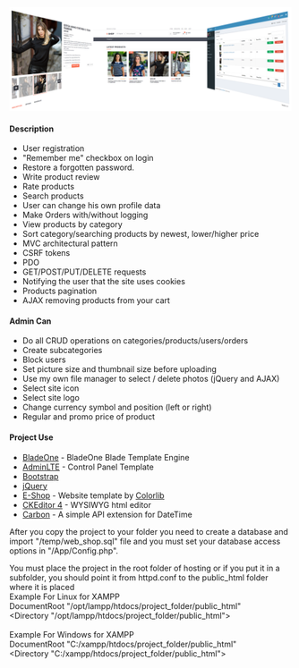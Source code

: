 ![cover](temp/cover.png)

#### Description
  - User registration
  - "Remember me" checkbox on login
  - Restore a forgotten password.
  - Write product review
  - Rate products
  - Search products
  - User can change his own profile data
  - Make Orders with/without logging
  - View products by category
  - Sort category/searching products by newest, lower/higher price
  - MVC architectural pattern
  - CSRF tokens
  - PDO
  - GET/POST/PUT/DELETE requests
  - Notifying the user that the site uses cookies
  - Products pagination
  - AJAX removing products from your cart

#### Admin Can
- Do all CRUD operations on categories/products/users/orders
- Create subcategories
- Block users
- Set picture size and thumbnail size before uploading
- Use my own file manager to select / delete photos (jQuery and AJAX)
- Select site icon
- Select site logo
- Change currency symbol and position (left or right)
- Regular and promo price of product

#### Project Use
  - [BladeOne] - BladeOne Blade Template Engine
  - [AdminLTE] - Control Panel Template
  - [Bootstrap]
  - [jQuery]
  - [E-Shop] - Website template by [Colorlib]
  - [CKEditor 4] - WYSIWYG html editor
  - [Carbon] - A simple API extension for DateTime


After you copy the project to your folder you need to create a database and import "/temp/web_shop.sql" file and you must set your database access options in "/App/Config.php".

You must place the project in the root folder of hosting or if you put it in a subfolder, you should point it from httpd.conf to the public_html folder where it is placed<br />
Example For Linux for XAMPP<br />
DocumentRoot "/opt/lampp/htdocs/project_folder/public_html"<br />
<Directory "/opt/lampp/htdocs/project_folder/public_html"><br />
<br />
Example For Windows for XAMPP<br />
DocumentRoot "C:/xampp/htdocs/project_folder/public_html"<br />
<Directory "C:/xampp/htdocs/project_folder/public_html">

[BladeOne]: <https://github.com/EFTEC/BladeOne/>
[AdminLTE]: <https://adminlte.io/>
[Bootstrap]: <https://getbootstrap.com/>
[jQuery]: <https://jquery.com/>
[E-Shop]: <https://colorlib.com/wp/template/e-shop/>
[CKEditor 4]: <https://ckeditor.com/>
[Colorlib]: <https://colorlib.com/>
[Carbon]: <http://carbon.nesbot.com>
